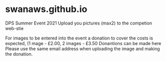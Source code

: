 # swanaws.github.io

DPS Summer Event 2021 
Upload you pictures (max2) to the competion web-stie

For images to be entered into the event a donation to cover the costs is expected, (1 mage - £2.00, 2 images - £3.50
Donantions can be made here  Please use the same email address when uploading the image and making the donation.
